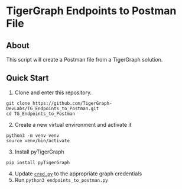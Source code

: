 # TigerGraph Endpoints to Postman File

## About

This script will create a Postman file from a TigerGraph solution.

## Quick Start

1. Clone and enter this repository.
```
git clone https://github.com/TigerGraph-DevLabs/TG_Endpoints_to_Postman.git
cd TG_Endpoints_to_Postman
```
2. Create a new virtual environment and activate it
```
python3 -m venv venv
source venv/bin/activate
```
3. Install pyTigerGraph
```
pip install pyTigerGraph
```
4. Update [`cred.py`](cred.py) to the appropriate graph credentials
5. Run `python3 endpoints_to_postman.py`
